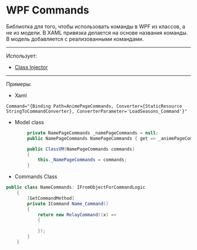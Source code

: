 # WPF Commands
Библиотка для того, чтобы использовать команды в WPF из классов, а не из модели. В XAML привязка делается на основе названия команды. В модель добавляется с реализованными командами.
___
Использует:
- [Class Injector](https://github.com/telikey/ClassInjector)

___
Примеры:
- Xaml
```xaml
Command="{Binding Path=AnimePageCommands, Converter={StaticResource StringToCommandConverter}, ConverterParameter='LoadSeasons_Command'}"
```
- Model class
```c#
        private NamePageCommands _namePageCommands = null;
        public NamePageCommands NamePageCommands { get => _animePageCommands; }

        public ClassVM(NamePageCommands commands)
        {
            this._NamePageCommands = commands;
        }
```
- Commands Class
```c#
public class NameCommands: IFromObjectForCommandLogic
    {
        [GetCommandMethod]
        private ICommand Name_Command()
        {
            return new RelayCommand((x) =>
            {
                
            });
        }
    }
```
